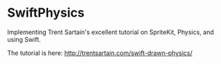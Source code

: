 SwiftPhysics
============

Implementing Trent Sartain's excellent tutorial on SpriteKit, Physics, and using Swift. 

The tutorial is here: http://trentsartain.com/swift-drawn-physics/
